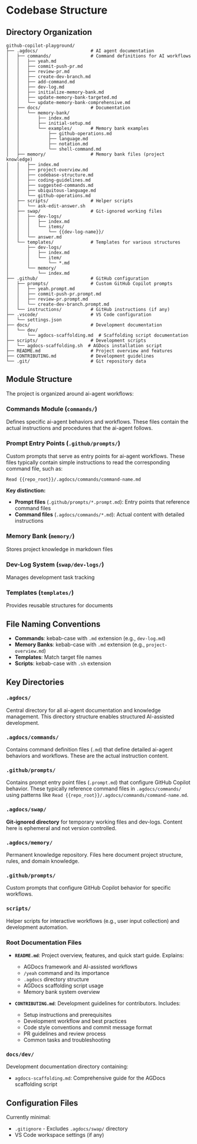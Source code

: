 # Codebase Structure

## Directory Organization

```
github-copilot-playground/
├── .agdocs/                    # AI agent documentation
│   ├── commands/               # Command definitions for AI workflows
│   │   ├── yeah.md
│   │   ├── commit-push-pr.md
│   │   ├── review-pr.md
│   │   ├── create-dev-branch.md
│   │   ├── add-command.md
│   │   ├── dev-log.md
│   │   ├── initialize-memory-bank.md
│   │   ├── update-memory-bank-targeted.md
│   │   └── update-memory-bank-comprehensive.md
│   ├── docs/                   # Documentation
│   │   └── memory-bank/
│   │       ├── index.md
│   │       ├── initial-setup.md
│   │       └── examples/       # Memory bank examples
│   │           ├── github-operations.md
│   │           ├── language.md
│   │           ├── notation.md
│   │           └── shell-command.md
│   ├── memory/                 # Memory bank files (project knowledge)
│   │   ├── index.md
│   │   ├── project-overview.md
│   │   ├── codebase-structure.md
│   │   ├── coding-guidelines.md
│   │   ├── suggested-commands.md
│   │   ├── ubiquitous-language.md
│   │   └── github-operations.md
│   ├── scripts/                # Helper scripts
│   │   └── ask-edit-answer.sh
│   ├── swap/                   # Git-ignored working files
│   │   ├── dev-logs/
│   │   │   ├── index.md
│   │   │   └── items/
│   │   │       └── {{dev-log-name}}/
│   │   └── answer.md
│   └── templates/              # Templates for various structures
│       ├── dev-logs/
│       │   ├── index.md
│       │   └── item/
│       │       └── *.md
│       └── memory/
│           └── index.md
├── .github/                    # GitHub configuration
│   ├── prompts/                # Custom GitHub Copilot prompts
│   │   ├── yeah.prompt.md
│   │   ├── commit-push-pr.prompt.md
│   │   ├── review-pr.prompt.md
│   │   └── create-dev-branch.prompt.md
│   └── instructions/           # GitHub instructions (if any)
├── .vscode/                    # VS Code configuration
│   └── settings.json
├── docs/                       # Development documentation
│   └── dev/
│       └── agdocs-scaffolding.md  # Scaffolding script documentation
├── scripts/                    # Development scripts
│   └── agdocs-scaffolding.sh  # AGDocs installation script
├── README.md                   # Project overview and features
├── CONTRIBUTING.md             # Development guidelines
└── .git/                       # Git repository data
```

## Module Structure

The project is organized around ai-agent workflows:

### Commands Module (`commands/`)
Defines specific ai-agent behaviors and workflows. These files contain the actual instructions and procedures that the ai-agent follows.

### Prompt Entry Points (`.github/prompts/`)
Custom prompts that serve as entry points for ai-agent workflows. These files typically contain simple instructions to read the corresponding command file, such as:
```
Read {{repo_root}}/.agdocs/commands/command-name.md
```

**Key distinction:**
- **Prompt files** (`.github/prompts/*.prompt.md`): Entry points that reference command files
- **Command files** (`.agdocs/commands/*.md`): Actual content with detailed instructions

### Memory Bank (`memory/`)
Stores project knowledge in markdown files

### Dev-Log System (`swap/dev-logs/`)
Manages development task tracking

### Templates (`templates/`)
Provides reusable structures for documents

## File Naming Conventions

- **Commands**: kebab-case with `.md` extension (e.g., `dev-log.md`)
- **Memory Banks**: kebab-case with `.md` extension (e.g., `project-overview.md`)
- **Templates**: Match target file names
- **Scripts**: kebab-case with `.sh` extension

## Key Directories

### `.agdocs/`
Central directory for all ai-agent documentation and knowledge management. This directory structure enables structured AI-assisted development.

### `.agdocs/commands/`
Contains command definition files (`.md`) that define detailed ai-agent behaviors and workflows. These are the actual instruction content.

### `.github/prompts/`
Contains prompt entry point files (`.prompt.md`) that configure GitHub Copilot behavior. These typically reference command files in `.agdocs/commands/` using patterns like `Read {{repo_root}}/.agdocs/commands/command-name.md`.

### `.agdocs/swap/`
**Git-ignored directory** for temporary working files and dev-logs. Content here is ephemeral and not version controlled.

### `.agdocs/memory/`
Permanent knowledge repository. Files here document project structure, rules, and domain knowledge.

### `.github/prompts/`
Custom prompts that configure GitHub Copilot behavior for specific workflows.

### `scripts/`
Helper scripts for interactive workflows (e.g., user input collection) and development automation.

### Root Documentation Files

- **`README.md`**: Project overview, features, and quick start guide. Explains:
  - AGDocs framework and AI-assisted workflows
  - `/yeah` command and its importance
  - `.agdocs` directory structure
  - AGDocs scaffolding script usage
  - Memory bank system overview

- **`CONTRIBUTING.md`**: Development guidelines for contributors. Includes:
  - Setup instructions and prerequisites
  - Development workflow and best practices
  - Code style conventions and commit message format
  - PR guidelines and review process
  - Common tasks and troubleshooting

### `docs/dev/`
Development documentation directory containing:
- `agdocs-scaffolding.md`: Comprehensive guide for the AGDocs scaffolding script

## Configuration Files

Currently minimal:
- `.gitignore` - Excludes `.agdocs/swap/` directory
- VS Code workspace settings (if any)
